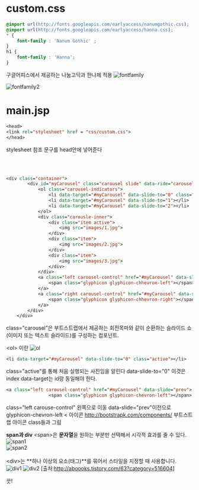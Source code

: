 # custom.css
```css
@import url(http://fonts.googleapis.com/earlyaccess/nanumgothic.css);
@import url(http://fonts.googleapis.com/earlyaccess/hanna.css);
* {
	font-family : 'Nanum Gothic' ;	
}
h1 {
	font-family : 'Hanna';
}
```
구글어피스에서 제공하는 나눔고딕과 한나체 적용
![fontfamily](https://user-images.githubusercontent.com/41488792/46370741-6a58ea80-c6c1-11e8-810c-f917956ea3e0.PNG)

![fontfamily2](https://user-images.githubusercontent.com/41488792/46370760-79d83380-c6c1-11e8-9347-6cb4d15c69d8.PNG)

# main.jsp

```jsp
<head>
<link rel="stylesheet" href = "css/custom.css">
</head>
```
stylesheet 참조 문구를 head안에 넣어준다


<br>
<br>

```jsp
<div class="container">
		<div id="myCarousel" class="carousel slide" data-ride="carousel">
			<ol class="carousel-indicators">
				<li data-target="#myCarousel" data-slide-to="0" class="active"></li>
				<li data-target="#myCarousel" data-slide-to="1"></li>
				<li data-target="#myCarousel" data-slide-to="2"></li>
			</ol>
			<div class="carousle-inner">
				<div class="item active">
					<img src="images/1.jpg">
				</div>
				<div class="item">
					<img src="images/2.jpg">
				</div>
				<div class="item">
					<img src="images/3.jpg">
				</div>
			</div>
			<a class="left carousel-control" href="#myCarousel" data-slide="prev">
				<span class="glyphicon glyphicon-chhevron-left"></span>
			</a>
			<a class="right carousel-control" href="#myCarousel" data-slide="next">
				<span class="glyphicon glyphicon-chhevron-right"></span>
			</a>
		</div>
	</div>
```
class="carousel"은
부트스트랩에서 제공하는 회전목마와 같이 순환하는 슬라이드 쇼(이미지 또는 텍스트 슬라이드)를 구성하는 컴포넌트.

&lt;ol> 이란
![ol](https://user-images.githubusercontent.com/41488792/46371349-13541500-c6c3-11e8-92bd-82f9b541d627.PNG)

```jsp
<li data-target="#myCarousel" data-slide-to="0" class="active"></li>
```
class="active"를 통해 처음 실행되는 사진임을 알린다
data-slide-to="0"
이것은 index
data-target는 id랑 동일해야 한다.

```jsp
<a class="left carousel-control" href="#myCarousel" data-slide="prev">
				<span class="glyphicon glyphicon-chevron-left"></span>
```
class="left carouse-control" 왼쪽으로 이동 
data-slide="prev"이전으로
glyphicon-chevron-left
&lt; 아이콘
http://bootstrapk.com/components/
부트스트랩 아이콘 class들과 그림

**span과 div**
&lt;span>은 **문자열**을 원하는 부분만 선택해서 시각적 효과를 줄 수 있다.
![span1](https://user-images.githubusercontent.com/41488792/46372640-b2c6d700-c6c6-11e8-8c2c-22e9e92004fd.PNG)
<br>
![span2](https://user-images.githubusercontent.com/41488792/46372664-c2deb680-c6c6-11e8-9cab-043aaa39504f.PNG)
<br>
<br>
&lt;div>는 **하나 이상의 요소&#40;태그)**를 묶어서 스타일을 지정할 때 사용합니다.<br>
![div1](https://user-images.githubusercontent.com/41488792/46372800-1cdf7c00-c6c7-11e8-8b23-0e1e34963953.PNG)
![div2](https://user-images.githubusercontent.com/41488792/46372825-2963d480-c6c7-11e8-8e25-53a0940c42f2.PNG)
[출처:http://aboooks.tistory.com/63?category=516604]

끗!
